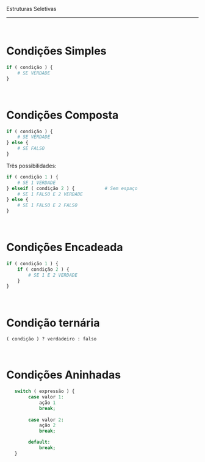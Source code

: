 Estruturas Seletivas
***
<br/>
 
# Condições Simples		

```php
if ( condição ) {
    # SE VERDADE
}
```
 
<br/>
 
# Condições Composta		

```php
if ( condição ) {
    # SE VERDADE
} else {
    # SE FALSO
}
```

Três possibilidades:  

```php
if ( condição 1 ) {
    # SE 1 VERDADE
} elseif ( condição 2 ) {           # Sem espaço
    # SE 1 FALSO E 2 VERDADE
} else {
    # SE 1 FALSO E 2 FALSO
}
```
 
<br/>
 
# Condições Encadeada		

```php
if ( condição 1 ) {
    if ( condição 2 ) {
        # SE 1 E 2 VERDADE
    }
}
```
 
<br/>
 
# Condição ternária		

`( condição ) ? verdadeiro : falso`
 
<br/>
 
# Condições Aninhadas		

```php
   switch ( expressão ) {
        case valor 1: 
            ação 1
            break;
 
        case valor 2: 
            ação 2
            break;

        default:
            break;
   }
```